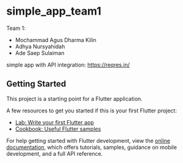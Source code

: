 # simple_app_team1

Team 1:
- Mochammad Agus Dharma Kilin
- Adhya Nursyahidah
- Ade Saep Sulaiman


simple app with API integration: https://reqres.in/

## Getting Started

This project is a starting point for a Flutter application.

A few resources to get you started if this is your first Flutter project:

- [Lab: Write your first Flutter app](https://docs.flutter.dev/get-started/codelab)
- [Cookbook: Useful Flutter samples](https://docs.flutter.dev/cookbook)

For help getting started with Flutter development, view the
[online documentation](https://docs.flutter.dev/), which offers tutorials,
samples, guidance on mobile development, and a full API reference.
